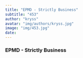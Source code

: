 ```yaml
---
title: "EPMD - Strictly Business"
subtitle: "453"
author: "kryss"
avatar: "img/authors/kryss.jpg"
image: "img/453.jpg"
date:
---
```


### EPMD - Strictly Business
